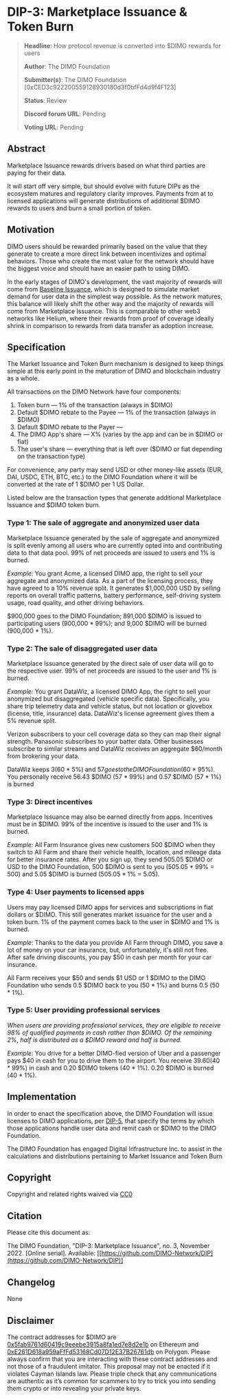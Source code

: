 # DIP-3: Marketplace Issuance & Token Burn

> **Headline**: How protocol revenue is converted into $DIMO rewards for users
>
> **Author**: The DIMO Foundation
>
> **Submitter(s)**: The DIMO Foundation \[0xCED3c922200559128930180d3f0bfFd4d9f4F123]
>
> **Status**: Review
>
> **Discord forum URL**: Pending
>
> **Voting URL**: Pending

## Abstract

Marketplace Issuance rewards drivers based on what third parties are paying for their data.

It will start off very simple, but should evolve with future DIPs as the ecosystem matures and regulatory clarity improves. Payments from at to licensed applications will generate distributions of additional $DIMO rewards to users and burn a small portion of token.

## Motivation

DIMO users should be rewarded primarily based on the value that they generate to create a more direct link between incentivizes and optimal behaviors. Those who create the most value for the network should have the biggest voice and should have an easier path to using DIMO.

In the early stages of DIMO's development, the vast majority of rewards will come from [Baseline Issuance](dip-2-baseline-issuance.md), which is designed to simulate market demand for user data in the simplest way possible. As the network matures, this balance will likely shift the other way and the majority of rewards will come from Marketplace Issuance. This is comparable to other web3 networks like Helium, where their rewards from proof of coverage ideally shrink in comparison to rewards from data transfer as adoption increase.

## Specification

The Market Issuance and Token Burn mechanism is designed to keep things simple at this early point in the maturation of DIMO and blockchain industry as a whole.&#x20;

All transactions on the DIMO Network have four components:

1. Token burn — 1% of the transaction (always in $DIMO)
2. Default $DIMO rebate to the Payee — 1% of the transaction (always in $DIMO)
3. Default $DIMO rebate to the Payer —
4. The DIMO App's share — X% (varies by the app and can be in $DIMO or fiat)
5. The user's share — everything that is left over ($DIMO or fiat depending on the transaction type)

For convenience, any party may send USD or other money-like assets (EUR, DAI, USDC, ETH, BTC, etc.) to the DIMO Foundation where it will be converted at the rate of 1 $DIMO per 1 US Dollar.

Listed below are the transaction types that generate additional Marketplace Issuance and $DIMO token burn.

### Type 1: The sale of aggregate and anonymized user data

Marketplace Issuance generated by the sale of aggregate and anonymized is split evenly among all users who are currently opted into and contributing data to that data pool. 99% of net proceeds are issued to users and 1% is burned.

_Example:_ You grant Acme, a licensed DIMO app, the right to sell your aggregate and anonymized data. As a part of the licensing process, they have agreed to a 10% revenue split. It generates $1,000,000 USD by selling reports on overall traffic patterns, battery performance, self-driving system usage, road quality, and other driving behaviors.

$900,000 goes to the DIMO Foundation; 891,000 $DIMO is issued to participating users (900,000 \* 99%); and 9,000 $DIMO will be burned (900,000 \* 1%).

### Type 2: The sale of disaggregated user data

Marketplace Issuance generated by the direct sale of user data will go to the respective user. 99% of net proceeds are issued to the user and 1% is burned.

_Example:_ You grant DataWiz, a licensed DIMO App, the right to sell your anonymized but disaggregated (vehicle specific data). Specifically, you share trip telemetry data and vehicle status, but not location or glovebox (license, title, insurance) data. DataWiz's license agreement gives them a 5% revenue split.

Verizon subscribers to your cell coverage data so they can map their signal strength. Panasonic subscribes to your batter data. Other businesses subscribe to similar streams and DataWiz receives an aggregate $60/month from brokering your data.

DataWiz keeps $3 ($60 \* 5%) and $57 goes to the DIMO Foundation ($60 \* 95%). You personally receive 56.43 $DIMO (57 \* 99%) and 0.57 $DIMO (57 \* 1%) is burned

### Type 3: Direct incentives

Marketplace Issuance may also be earned directly from apps. Incentives must be in $DIMO. 99% of the incentive is issued to the user and 1% is burned.

_Example:_ All Farm Insurance gives new customers 500 $DIMO when they switch to All Farm and share their vehicle health, location, and mileage data for better insurance rates. After you sign up, they send 505.05 $DIMO or USD to the DIMO Foundation, 500 $DIMO is sent to you (505.05 \* 99% = 500) and 5.05 $DIMO is burned (505.05 \* 1% = 5.05).

### Type 4: User payments to licensed apps

Users may pay licensed DIMO apps for services and subscriptions in fiat dollars or $DIMO. This still generates market issuance for the user and a token burn. 1% of the payment comes back to the user in $DIMO and 1% is burned.

_Example_: Thanks to the data you provide All Farm through DIMO, you save a lot of money on your car insurance, but, unfortunately, it's still not free. After safe driving discounts, you pay $50 in cash per month for your car insurance.

All Farm receives your $50 and sends $1 USD or 1 $DIMO to the DIMO Foundation who sends 0.5 $DIMO back to you (50 \* 1%) and burns 0.5 (50 \* 1%).

### Type 5: User providing professional services

_When users are providing professional services, they are eligible to receive 98% of qualified payments in cash rather than $DIMO. Of the remaining 2%, half is distributed as a $DIMO reward and half is burned._

_Example_: You drive for a better DIMO-fied version of Uber and a passenger pays $40 in cash for you to drive them to the airport. You receive $39.60 ($40 \* 99%) in cash and 0.20 $DIMO tokens (40 \* 1%). 0.20 $DIMO is burned (40 \* 1%).

## Implementation

In order to enact the specification above, the DIMO Foundation will issue licenses to DIMO applications, per [DIP-5](dip-5-app-ecosystem.md), that specify the terms by which those applications handle user data and remit cash or $DIMO to the DIMO Foundation.

The DIMO Foundation has engaged Digital Infrastructure Inc. to assist in the calculations and distributions pertaining to Market Issuance and Token Burn

## Copyright

Copyright and related rights waived via [CC0](https://creativecommons.org/publicdomain/zero/1.0)

## Citation

Please cite this document as:

The DIMO Foundation, "DIP-3: Marketplace Issuance", no. 3, November 2022. \[Online serial]. Available: \[[https://github.com/DIMO-Network/DIP](https://github.com/DIMO-Network/DIP)]

## Changelog

None

## Disclaimer

The contract addresses for $DIMO are [0x5fab9761d60419c9eeebe3915a8fa1ed7e8d2e1b](https://etherscan.io/token/0x5fab9761d60419c9eeebe3915a8fa1ed7e8d2e1b) on Ethereum and [0xE261D618a959aFfFd53168Cd07D12E37B26761db](https://polygonscan.com/token/0xE261D618a959aFfFd53168Cd07D12E37B26761db) on Polygon. Please always confirm that you are interacting with these contract addresses and not those of a fraudulent imitator. This proposal may not be enacted if it violates Cayman Islands law. Please triple check that any communications are authentic as it’s common for scammers to try to trick you into sending them crypto or into revealing your private keys.
